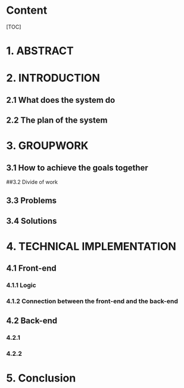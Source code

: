 # Content

[TOC]

# 1. ABSTRACT



# 2. INTRODUCTION

## 2.1 What does the system do

## 2.2 The plan of the system

# 3. GROUPWORK

## 3.1 How to achieve the goals together

##3.2 Divide of work

## 3.3 Problems

## 3.4 Solutions

# 4. TECHNICAL IMPLEMENTATION

## 4.1 Front-end

### 4.1.1 Logic

### 4.1.2 Connection between the front-end and the back-end

## 4.2 Back-end

### 4.2.1

### 4.2.2 

# 5. Conclusion







